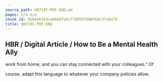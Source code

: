 ```yaml
---
source_path: H0719C-PDF-ENG.md
pages: n/a-n/a
chunk_id: 92644635dcab668fa5cf7dd59f688f64c3fa8a75
title: H0719C-PDF-ENG
---
```

## HBR / Digital Article / How to Be a Mental Health Ally

work from home, and you can stay connected with your colleagues.” Of

course, adapt this language to whatever your company policies allow.

